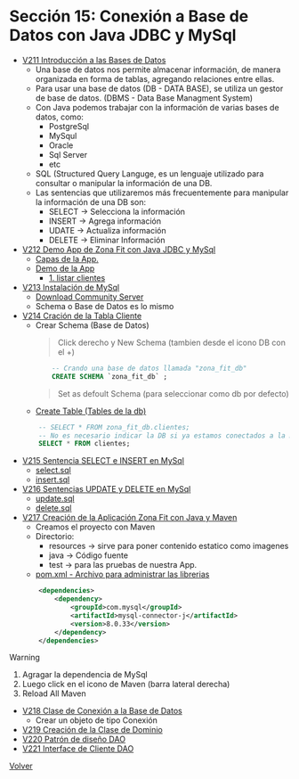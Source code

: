 # Sección 15: Conexión a Base de Datos con Java JDBC y MySql
* [V211 Introducción a las Bases de Datos](V211_Introducción_a_las_Bases_de_Datos)
    - Una base de datos nos permite almacenar información, de manera organizada en forma de tablas,
        agregando relaciones entre ellas.
    - Para usar una base de datos (DB - DATA BASE), se utiliza un gestor de base de datos.
        (DBMS - Data Base Managment System)
    - Con Java podemos trabajar con la información de varias bases de datos, como:
        * PostgreSql
        * MySqul
        * Oracle
        * Sql Server
        * etc
    - SQL (Structured Query Languge, es un lenguaje utilizado para consultar o
        manipular la información de una DB.
    - Las sentencias que utilizaremos más frecuentemente para manipular la información
        de una DB son:
        * SELECT -> Selecciona la información
        * INSERT -> Agrega información
        * UDATE -> Actualiza información
        * DELETE -> Eliminar Información
* [V212 Demo App de Zona Fit con Java JDBC y MySql](V212_Demo_Aplicacion_de_Zona_Fit_con_JavaJDBC_y_MySql)   
    * [Capas de la App.](V212_Demo_Aplicacion_de_Zona_Fit_con_JavaJDBC_y_MySql/aplicacion.jpg)
    * [Demo de la App](V212_Demo_Aplicacion_de_Zona_Fit_con_JavaJDBC_y_MySql/demo1.jpg)
        * [1. listar clientes](V212_Demo_Aplicacion_de_Zona_Fit_con_JavaJDBC_y_MySql/listar-clientes.jpg)
* [V213 Instalación de MySql]()
    * [Download Community Server](https://dev.mysql.com/downloads/mysql/8.0.html)
    - Schema o Base de Datos es lo mismo
* [V214 Cración de la Tabla Cliente](V214_Creacion_de_la_Tabla_Cliente_de_la_App_Zona_Fit/tabla-cliente.jpg)
    - Crear Schema (Base de Datos)
        > Click derecho y New Schema (tambien desde el icono DB con el +)
        ```sql
            -- Crando una base de datos llamada "zona_fit_db"
            CREATE SCHEMA `zona_fit_db` ;
        ```
        > Set as defoult Schema (para seleccionar como db por defecto)
    - [Create Table (Tables de la db)](V214_Creacion_de_la_Tabla_Cliente_de_la_App_Zona_Fit/tabla-clientes.sql)
    ```sql
        -- SELECT * FROM zona_fit_db.clientes;
        -- No es necesario indicar la DB si ya estamos conectados a la misma
        SELECT * FROM clientes;
    ```
* [V215 Sentencia SELECT e INSERT en MySql](V215_Sentencia_SELECT_e_INSERT_en_MySql)
    * [select.sql](V215_Sentencia_SELECT_e_INSERT_en_MySql/select.sql)
    * [insert.sql](V215_Sentencia_SELECT_e_INSERT_en_MySql/insert.sql)
* [V216 Sentencias UPDATE y DELETE en MySql](V216_Sentencias_UPDATE_y_DELETE_en_MySql)
    * [update.sql](V216_Sentencias_UPDATE_y_DELETE_en_MySql/update.sql)
    * [delete.sql](V216_Sentencias_UPDATE_y_DELETE_en_MySql/delete.sql)
* [V217 Creación de la Aplicación Zona Fit con Java y Maven](V217_Creacion_de_la_Aplicacion_Zona_fit_con_Java_y_Maven)
    - Creamos el proyecto con Maven
    - Directorio: 
        - resources -> sirve para poner contenido estatico como imagenes
        - java -> Código fuente
        - test -> para las pruebas de nuestra App.
    - [pom.xml - Archivo para administrar las librerias](V217_Creacion_de_la_Aplicacion_Zona_fit_con_Java_y_Maven/pom.xml)
    ```xml
        <dependencies>
            <dependency>
                <groupId>com.mysql</groupId>
                <artifactId>mysql-connector-j</artifactId>
                <version>8.0.33</version>
            </dependency>
        </dependencies>
    ```
> [!WARNING]  
> 1. Agragar la dependencia de MySql
> 2. Luego click en el icono de Maven (barra lateral derecha)
> 3. Reload All Maven
* [V218 Clase de Conexión a la Base de Datos](V218_Clase_de_Conexion_a_la_Base_de_Datos_con_Java_JDBC/src/main/java/zona_fit/conexion/Conexion.java)
    - Crear un objeto de tipo Conexión
* [V219 Creación de la Clase de Dominio](V219_Creacion_Clase_de_Dominio/src/main/java/zona_fit/dominio/Cliente.java)
* [V220 Patrón de diseño DAO](V220_Patron_de_Disenio_DAO/Docs/patron-de-disenio-DAO.jpg)
* [V221 Interface de Cliente DAO](V221_Interface_Cliente_DAO)

[Volver](../)